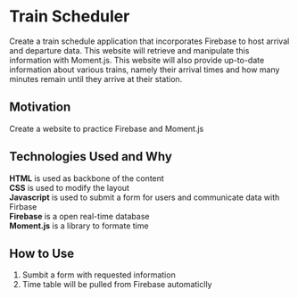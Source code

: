 # Train Scheduler
Create a train schedule application that incorporates Firebase to host arrival and departure data. This website will retrieve and manipulate this information with Moment.js. This website will also provide up-to-date information about various trains, namely their arrival times and how many minutes remain until they arrive at their station.

## Motivation
Create a website to practice Firebase and Moment.js

## Technologies Used and Why
**HTML** is used as backbone of the content  
**CSS** is used to modify the layout  
**Javascript** is used to submit a form for users and communicate data with Firbase  
**Firebase** is a open real-time database  
**Moment.js** is a library to formate time

## How to Use
1. Sumbit a form with requested information
2. Time table will be pulled from Firebase automaticlly
